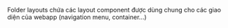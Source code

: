 Folder layouts chứa các layout component được dùng chung cho các giao diện của webapp (navigation menu, container...)